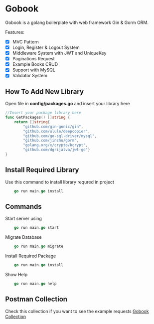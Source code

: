 # Gobook
Gobook is a golang boilerplate with web framework Gin & Gorm ORM.

Features:
- [x] MVC Pattern
- [x] Login, Register & Logout System
- [x] Middleware System with JWT and UniqueKey
- [x] Paginations Request
- [x] Example Books CRUD
- [x] Support with MySQL
- [x] Validator System

## How To Add New Library
Open file in **config/packages.go** and insert your library here
```go
//Insert your package library here
func GetPackages() []string {
	return []string{
		"github.com/gin-gonic/gin",
		"github.com/ulule/deepcopier",
		"github.com/go-sql-driver/mysql",
		"github.com/jinzhu/gorm",
		"golang.org/x/crypto/bcrypt",
		"github.com/dgrijalva/jwt-go"}
}
```

## Install Required Library
Use this command to install library requred in project
```go
	go run main.go install
```

## Commands
Start server using
```go
	go run main.go start
```

Migrate Database
```go
	go run main.go migrate
```

Install Required Package
```go
	go run main.go install
```

Show Help
```go
	go run main.go help
```

## Postman Collection
Check this collection if you want to see the example requests
[Gobook Collection](https://documenter.getpostman.com/view/3808786/SzYevFGV "Gobook Collection")